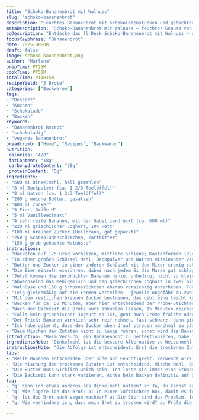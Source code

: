 ```yaml
---
title: "Schoko-Bananenbrot mit Walnuss"
slug: "schoko-bananenbrot"
description: "Feuchtes Bananenbrot mit Schokoladenstücken und gehackten Walnüssen. Nutzt Dinkelmehl statt Weizen, und griechischen Joghurt ersetzt die saure Sahne. Die leichte Karamellnote der braunen Zuckerkruste, der Geruch von gerösteten Nüssen und der samtige Schmelz der Schokolade prägen das Backerlebnis. Drei Kastenformen, je ca. 22 x 12 cm, werden bestückt, gut für Familie oder Gäste. Die Kombination von Backpulver und Natron sorgt für angenehme Lockerung, während die Bananen für Feuchtigkeit und Süße sorgen. Mit den richtigen Backzeiten und dem kritischen Blick auf Bräunungsgrade und Stichproben trifft man die Balance, die krümelige Struktur und feuchte Mitte verbindet."
metaDescription: "Schoko-Bananenbrot mit Walnuss – feuchter Genuss von Dinkelmehl, Schokolade und Walnüssen; einfach und unwiderstehlich"
ogDescription: "Entdecke das ll Deck Schoko-Bananenbrot mit Walnuss – saftig, locker, voller Aromen und perfekt für jeden Kaffeetisch; probier es aus"
focusKeyphrase: "Bananenbrot"
date: 2025-08-08
draft: false
image: schoko-bananenbrot.png
author: "Marlena"
prepTime: PT25M
cookTime: PT50M
totalTime: PT1H15M
recipeYield: "3 Brote"
categories: ["Backwaren"]
tags:
- "Dessert"
- "Kuchen"
- "Schokolade"
- "Backen"
keywords:
- "Bananenbrot Rezept"
- "schokoladig"
- "veganes Bananenbrot"
breadcrumb: ["Home", "Recipes", "Backwaren"]
nutrition: 
 calories: "420"
 fatContent: "18g"
 carbohydrateContent: "58g"
 proteinContent: "5g"
ingredients:
- "600 ml Dinkelmehl, hell gemahlen"
- "8 ml Backpulver (ca. 1 2/3 Teelöffel)"
- "8 ml Natron (ca. 1 2/3 Teelöffel)"
- "200 g weiche Butter, gesalzen"
- "400 ml Zucker"
- "3 Eier, Größe M"
- "5 ml Vanilleextrakt"
- "4 sehr reife Bananen, mit der Gabel zerdrückt (ca. 600 ml)"
- "220 ml griechischer Joghurt, 10% Fett"
- "100 ml brauner Zucker (Hellbraun, gut gepackt)"
- "250 g Schokoladenstückchen, Zartbitter"
- "150 g grob gehackte Walnüsse"
instructions:
- "Backofen auf 175 Grad vorheizen, mittlere Schiene; Kastenformen (22x12 cm) mit Backpapier auslegen, das an zwei Seiten übersteht. Die Ränder ordentlich buttern, damit das Papier haftet und leicht das Brot heraushebt."
- "In einer großen Schüssel Mehl, Backpulver und Natron miteinander vermischen. Das mehlige Gemisch durch ein Sieb geben, damit sich keine Klumpen verstecken. Beiseitestellen, das ist wichtig für eine gleichmäßige Luftverteilung im Teig."
- "Butter und Zucker in einer anderen Schüssel mit dem Mixer cremig schlagen. Stellt sicher, die Butter ist wirklich weich – zimmertemperiert aber nicht geschmolzen. Das Geriesel des Mixers spürt man, wenn die Masse dick wird und sich vom Rand löst."
- "Die Eier einzeln einrühren, dabei nach jedem Ei die Masse gut schlagen. Vanille zugeben. Die Mischung glänzt jetzt und trägt leichte Luftblasen."
- "Jetzt kommen die zerdrückten Bananen hinzu, unbedingt nicht zu klein, manche Stückchen dürfen bleiben. Kurz und vorsichtig unterrühren. Ein Übermixen zerstört die Struktur."
- "Abwechselnd das Mehlgemisch und den griechischen Joghurt in zwei bis drei Schüben einarbeiten. Immer nur so viel wie nötig, gerade so, dass keine trockenen Stellen mehr sichtbar sind. Das Ziel ist ein zähflüssiger Teig, samtig und schwer zugleich."
- "Walnüsse und 150 g Schokostückchen ebenso vorsichtig unterheben. Für die knackige Gegenstück zum weichen Teig. Wer keine Walnüsse mag, kann Pekannüsse oder Haselnüsse nehmen. Manchmal ersetze ich auch Schokolade durch Karamellstücke für mehr Tiefe."
- "Teig gleichmäßig auf die Formen verteilen - jeweils ungefähr zu zwei Dritteln füllen. Nicht zu voll, der Teig arbeitet beim Backen."
- "Mit dem restlichen braunen Zucker bestreuen, das gibt eine leicht knusprige, karamellige Kruste. Dann noch einige Schokostückchen zur Dekoration oben drauf. Das sieht unordentlich aus, aber das Aroma wächst mit der Hitze."
- "Backen für ca. 50 Minuten, aber hier entscheidend der Probe-Stichtest mit einem dünnen Holzstäbchen in der Mitte. Bleibt klebrige Schokolade daran hängen, das Brot ist noch etwas roh innen, also weitere 5-10 Minuten Backzeit. Gleichzeitig auf die Ränder und Bräunung achten – sie sollten kraftvoll goldbraun, aber nicht verbrannt sein."
- "Nach der Backzeit die Brote kurz abkühlen lassen, 15 Minuten reichen. Dann aus der Form heben, das Papier als Hebehilfe nehmen. Vollständig auskühlen lassen, sonst bricht das Brot innen zusammen."
- "Falls kein griechischer Joghurt da ist, geht auch Crème fraîche oder saure Sahne (250 ml). Butter kann man mit gleicher Menge Pflanzenöl mischen für feuchtere Resultate. Walnüsse lassen sich durch Mandeln oder grobe Haferflocken ersetzen, wenn ein nussfreier Teig gewünscht ist."
- "Der Trick: Bananen wirklich sehr reif nehmen, fast schwarz, dann gibt es die nötige Süße und Saftigkeit. Nicht mit unreifen Bananen arbeiten, sonst wird der Teig trocken. Die richtige Backformgröße ist wichtig. Zu kleine Formen bringen überfüllte Brote, zu große machen kaum Struktur."
- "Ich habe gelernt, dass den Zucker oben drauf streuen manchmal zu stark karamellisiert und leicht bitter wird. Man kann dann die Zuckermenge etwas reduzieren oder mit grobem Zucker experimentieren."
- "Beim Mischen der Zutaten nicht zu lange rühren, sonst wird das Bananenbrot zäh statt fluffig. Die Zutaten, besonders Eier und Butter, müssen zimmerwarm sein, sonst gerinnt der Teig ungleichmäßig – dann sichtbar klumpig und die Struktur leidet."
introduction: "Beim Versuch, ein Bananenbrot zu perfektionieren, habe ich mich oft an den klassischen Zutaten orientiert – doch das änderte sich mit dem Wechsel auf Dinkelmehl und griechischen Joghurt. Das macht den Teig nicht nur verträglicher, sondern auch geschmacklich reichhaltiger. Viele unterschätzen, wie wichtig die Textur der Bananen ist und die Temperatur der Zutaten. Außerdem: die Walnüsse bringen nicht nur Biss, sondern auch Aroma und Struktur. Das Einlegen von Zucker und Schokolade obenauf ist nicht nur optisch ein Hingucker, sondern verleiht dem Brot eine unverwechselbare Kruste. Die Backzeit variiert stark und erfordert Aufmerksamkeit, denn die Grenzen zwischen saftig und roh oder trocken sind schmal. Die richtige Mischung aus Timing, Verhältnis und Gefühl bringt das Brot zum Singen."
ingredientsNote: "Dinkelmehl ist die bessere Alternative zu Weizenmehl, etwas grobkörniger und mit mehr Ballaststoffen. Wer keine Nüsse verträgt, lässt diese einfach weg oder ersetzt sie durch Haferflocken. Griechischer Joghurt sorgt für eine bessere Feuchtigkeit als saure Sahne und hat eine feine Säure, die den Geschmack hebt. Butter sollte nicht geschmolzen sein, sondern weich – das beeinflusst das Volumen. Die Bananen müssen wirklich reif sein, am besten voll braun gesprenkelt, sonst fehlt Süße und das Brot wird trocken. Beim Zucker gilt: mit Vollrohrzucker oder Rohrohrzucker experimentieren, das verleiht Tiefe. Die Schokostückchen können durch grob gehackte dunkle Schokolade oder auch Zartbitter-Schoko-Chips ersetzt werden.Das Backpapier erleichtert das spätere Herauslösen enorm, vor allem wenn die Brote am Rand etwas anbacken."
instructionsNote: "Die Abfolge ist entscheident: Erst die trockenen Zutaten mischen und sieben, damit sich alles gut verteilt, dann die Butter und Zucker cremig schlagen – das bringt Luft rein, die später fürs Volumen gebraucht wird. Ei einzeln hinzufügen, damit der Teig nicht gerinnt. Beim Einrühren der Bananen und von Joghurt und Mehl abwechseln, für eine bessere Textur und um Verklumpen zu vermeiden. Vorsicht beim Unterheben von Schoki und Nüssen, zu wildes Rühren zerstört das Volumen. Die Backzeit hängt vom Ofen ab, daher ist der Stichtest essenziell. Die Oberfläche sollte dunkel, aber nicht verbrannt sein, die Kruste leicht knusprig. Nach dem Backen die Brote in der Form kurz abkühlen lassen, um ein zu starkes Einsinken zu vermeiden, dann herausnehmen und auskühlen lassen. So bleibt die Struktur locker und das Brot saftig."
tips:
- "Reife Bananen entscheiden über Süße und Feuchtigkeit. Verwende wirklich sehr reife, fast schwarze Bananen. Tut dies nicht, wird das Brot schnell trocken und fade. Ich habe es oft gemerkt – die Farben in der Schale müssen dunkel sein. Schmecke die Banane vor dem Zerdrücken ab. Wenn sie zu fest sind, wird das Brot nicht saftig."
- "Die Mischung der trockenen Zutaten ist entscheidend. Mische Mehl, Backpulver und Natron. Siebe alles gut, um Klumpen zu vermeiden. Ein Schritt, den ich oft übersehen habe. Klumpen behindern die Lockerung des Teiges und der Backprozess wird schwieriger. Ich wage manchmal, eine Prise Zimt hinzuzufügen, für eine andere Note."
- "Die Butter muss wirklich weich sein. Ich lasse sie immer eine Stunde bei Zimmertemperatur stehen. Wenn sie nicht warm genug ist, wird das Rühren intensiv. Gefühl ist wichtig. Das Aufschlagen mit Zucker bringt Luft hinein. Die Masse muss glänzen, ein Zeichen, dass du richtig bist."
- "Die Backzeit kann stark variieren. Achte beim Backen definitiv auf dein Gefühl. Der Stichtest muss entscheiden, ob das Brot bereit ist; ein dünnes Holzstäbchen zeigt es dir. Wenn sich Schokolade daran absetzt, braucht es mehr Zeit. Die Ränder sollten goldbraun sein, das ist ein großartiger Indikator für die richtige Backstube."
faq:
- "q: Kann ich etwas anderes als Dinkelmehl nutzen? a: Ja, du kannst auch Weizenmehl nehmen. Aber dann wird die Textur anders. Dinkel hat mehr Ballaststoffe, what’s good. Weizen macht es lockerer, aber ich persönlich mag Dinkel mehr."
- "q: Wie lagere ich das Brot? a: In einer luftdichten Box, damit es frisch bleibt. Oder einfach in Backpapier eingewickelt. Draussen hält es weniger lange. Das habe ich einmal festgestellt, ist aber nicht der Hit am nächsten Tag. Kälte hilft notfalls zum Frischhalten."
- "q: Ist das Brot auch vegan machbar? a: Die Eier sind das Problem. Ich habe gehört, dass Apfelmus oder Chia-Ei gute Ersatzmöglichkeiten sind. Noteiert aber, es könnte etwas dichter werden. Experimentiere ruhig, hatte schon viele Versuche."
- "q: Wie verhindere ich, dass mein Brot zu trocken wird? a: Prüfe die Bananen – sie müssen wirklich reif sein. Bei zu wenig Flüssigkeit wird es bröckelig. Joghurt oder mehr Schokolade können helfen. Behalte immer auch den Backofen im Blick, dass die Hitze stimmt."

---
```

